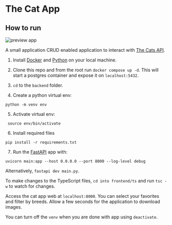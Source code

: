 # The Cat App
## How to run

![preview app](https://github.com/emad-siddiq/cats/blob/main/backend/static/img/preview.png)

A small application CRUD enabled application to interact with [The Cats API](https://thecatapi.com/).

1. Install [Docker](https://docs.docker.com/engine/install/) and [Python](https://www.python.org/downloads/) on your local machine. 

2. Clone this repo and from the root run  `docker compose up -d`. 
This will start a postgres container and expose it on `localhost:5432`.

3. `cd` to the `backend` folder.


4. Create a python virtual env:
```
python -m venv env
```


5. Activate virtual env:
```
 source env/bin/activate
```

6. Install required files
```
pip install -r requirements.txt
``` 

7. Run the [FastAPI](https://fastapi.tiangolo.com/) app with:
```
uvicorn main:app --host 0.0.0.0 --port 8000 --log-level debug
```

Alternatively, `fastapi dev main.py`. 

To make changes to the TypeScript files, `cd into frontend/ts` and run `tsc -w` to watch for changes.

Access the cat app web at `localhost:8000`. You can select your favorites and filter by breeds.
Allow a few seconds for the application to download images.



You can turn off the `venv` when you are done with app using `deactivate`.
